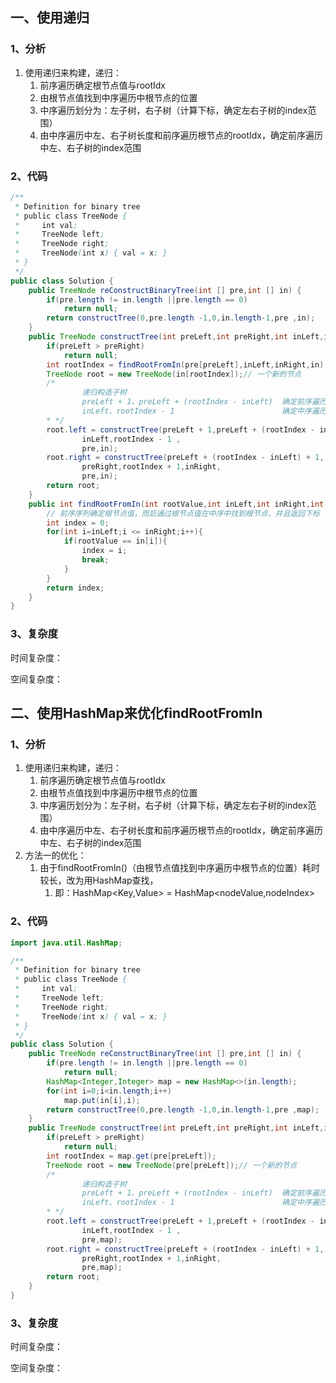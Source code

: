 ## 一、使用递归

### 1、分析

1. 使用递归来构建，递归：
   1. 前序遍历确定根节点值与rootIdx
   2. 由根节点值找到中序遍历中根节点的位置
   3. 中序遍历划分为：左子树，右子树（计算下标，确定左右子树的index范围）
   4. 由中序遍历中左、右子树长度和前序遍历根节点的rootIdx，确定前序遍历中左、右子树的index范围

### 2、代码



```java
/**
 * Definition for binary tree
 * public class TreeNode {
 *     int val;
 *     TreeNode left;
 *     TreeNode right;
 *     TreeNode(int x) { val = x; }
 * }
 */
public class Solution {
    public TreeNode reConstructBinaryTree(int [] pre,int [] in) {
        if(pre.length != in.length ||pre.length == 0)
            return null;
        return constructTree(0,pre.length -1,0,in.length-1,pre ,in);
    }
    public TreeNode constructTree(int preLeft,int preRight,int inLeft,int inRight,int [] pre,int [] in){
        if(preLeft > preRight)
            return null;
        int rootIndex = findRootFromIn(pre[preLeft],inLeft,inRight,in); // 前序序列确定根节点值，而后通过根节点值在中序中找到根节点，并且返回下标
        TreeNode root = new TreeNode(in[rootIndex]);// 一个新的节点
        /*
                递归构造子树
                preLeft + 1、preLeft + (rootIndex - inLeft)  确定前序遍历左子树的范围
                inLeft、rootIndex - 1                        确定中序遍历in中的左子树范围
        * */
        root.left = constructTree(preLeft + 1,preLeft + (rootIndex - inLeft),
                inLeft,rootIndex - 1 ,
                pre,in);
        root.right = constructTree(preLeft + (rootIndex - inLeft) + 1,
                preRight,rootIndex + 1,inRight,
                pre,in);
        return root;
    }
    public int findRootFromIn(int rootValue,int inLeft,int inRight,int [] in){
        // 前序序列确定根节点值，而后通过根节点值在中序中找到根节点，并且返回下标
        int index = 0;
        for(int i=inLeft;i <= inRight;i++){
            if(rootValue == in[i]){
                index = i;
                break;
            }
        }
        return index;
    }
}
```

### 3、复杂度

时间复杂度：

空间复杂度：

## 二、使用HashMap来优化findRootFromIn

### 1、分析

1. 使用递归来构建，递归：
   1. 前序遍历确定根节点值与rootIdx
   2. 由根节点值找到中序遍历中根节点的位置
   3. 中序遍历划分为：左子树，右子树（计算下标，确定左右子树的index范围）
   4. 由中序遍历中左、右子树长度和前序遍历根节点的rootIdx，确定前序遍历中左、右子树的index范围
2. 方法一的优化：
   1. 由于findRootFromIn()（由根节点值找到中序遍历中根节点的位置）耗时较长，改为用HashMap查找，
      1. 即：HashMap<Key,Value> = HashMap<nodeValue,nodeIndex>

### 2、代码



```java
import java.util.HashMap;

/**
 * Definition for binary tree
 * public class TreeNode {
 *     int val;
 *     TreeNode left;
 *     TreeNode right;
 *     TreeNode(int x) { val = x; }
 * }
 */
public class Solution {
    public TreeNode reConstructBinaryTree(int [] pre,int [] in) {
        if(pre.length != in.length ||pre.length == 0)
            return null;
        HashMap<Integer,Integer> map = new HashMap<>(in.length);
        for(int i=0;i<in.length;i++)
            map.put(in[i],i);
        return constructTree(0,pre.length -1,0,in.length-1,pre ,map);
    }
    public TreeNode constructTree(int preLeft,int preRight,int inLeft,int inRight,int [] pre,HashMap<Integer,Integer> map){
        if(preLeft > preRight)
            return null;
        int rootIndex = map.get(pre[preLeft]);
        TreeNode root = new TreeNode(pre[preLeft]);// 一个新的节点
        /*
                递归构造子树
                preLeft + 1、preLeft + (rootIndex - inLeft)  确定前序遍历左子树的范围
                inLeft、rootIndex - 1                        确定中序遍历in中的左子树范围
        * */
        root.left = constructTree(preLeft + 1,preLeft + (rootIndex - inLeft),
                inLeft,rootIndex - 1 ,
                pre,map);
        root.right = constructTree(preLeft + (rootIndex - inLeft) + 1,
                preRight,rootIndex + 1,inRight,
                pre,map);
        return root;
    }
}
```

### 3、复杂度

时间复杂度：

空间复杂度：

